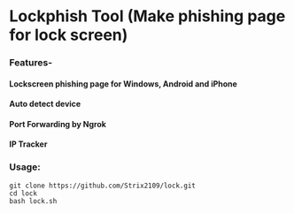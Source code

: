 # Lockphish Tool (Make phishing page for lock screen)

### Features- 

#### Lockscreen phishing page for Windows, Android and iPhone
#### Auto detect device
#### Port Forwarding by Ngrok
#### IP Tracker

### Usage:
```
git clone https://github.com/Strix2109/lock.git
cd lock
bash lock.sh
```
